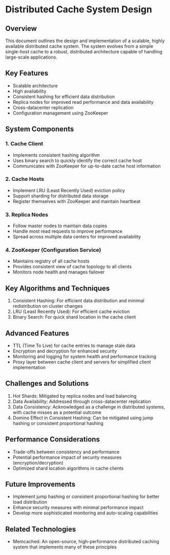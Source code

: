 # Distributed Cache System Design

## Overview

This document outlines the design and implementation of a scalable, highly available distributed cache system. The system evolves from a simple single-host cache to a robust, distributed architecture capable of handling large-scale applications.

## Key Features

- Scalable architecture
- High availability
- Consistent hashing for efficient data distribution
- Replica nodes for improved read performance and data availability
- Cross-datacenter replication
- Configuration management using ZooKeeper

## System Components

### 1. Cache Client

- Implements consistent hashing algorithm
- Uses binary search to quickly identify the correct cache host
- Communicates with ZooKeeper for up-to-date cache host information

### 2. Cache Hosts

- Implement LRU (Least Recently Used) eviction policy
- Support sharding for distributed data storage
- Register themselves with ZooKeeper and maintain heartbeat

### 3. Replica Nodes

- Follow master nodes to maintain data copies
- Handle most read requests to improve performance
- Spread across multiple data centers for improved availability

### 4. ZooKeeper (Configuration Service)

- Maintains registry of all cache hosts
- Provides consistent view of cache topology to all clients
- Monitors node health and manages failover

## Key Algorithms and Techniques

1. Consistent Hashing: For efficient data distribution and minimal redistribution on cluster changes
2. LRU (Least Recently Used): For efficient cache eviction
3. Binary Search: For quick shard location in the cache client

## Advanced Features

- TTL (Time To Live) for cache entries to manage stale data
- Encryption and decryption for enhanced security
- Monitoring and logging for system health and performance tracking
- Proxy layer between cache client and servers for simplified client implementation

## Challenges and Solutions

1. Hot Shards: Mitigated by replica nodes and load balancing
2. Data Availability: Addressed through cross-datacenter replication
3. Data Consistency: Acknowledged as a challenge in distributed systems, with cache misses as a potential outcome
4. Domino Effect in Consistent Hashing: Can be mitigated using jump hashing or consistent proportional hashing

## Performance Considerations

- Trade-offs between consistency and performance
- Potential performance impact of security measures (encryption/decryption)
- Optimized shard location algorithms in cache clients

## Future Improvements

- Implement jump hashing or consistent proportional hashing for better load distribution
- Enhance security measures with minimal performance impact
- Develop more sophisticated monitoring and auto-scaling capabilities

## Related Technologies

- Memcached: An open-source, high-performance distributed caching system that implements many of these principles